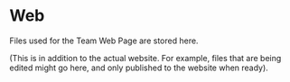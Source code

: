 Web
===

Files used for the Team Web Page are stored here.

(This is in addition to the actual website. For example, files that are being edited might go here, and only published to the website when ready).
